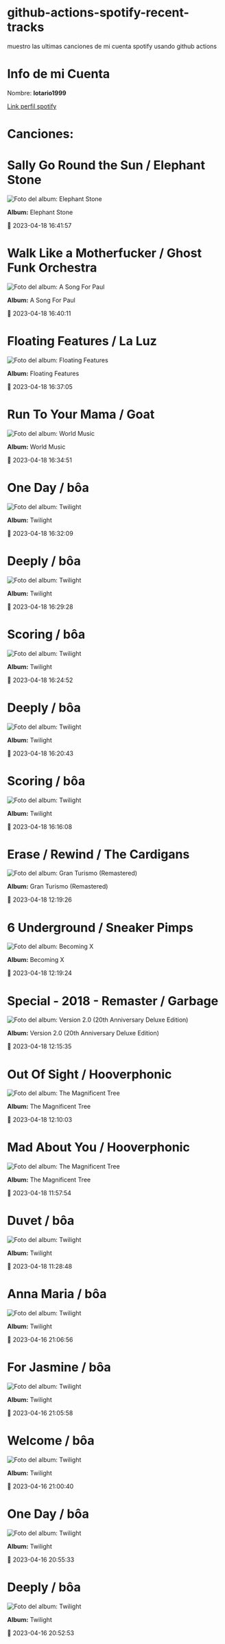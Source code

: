 

# github-actions-spotify-recent-tracks        

muestro las ultimas canciones de mi cuenta spotify usando github actions

# Info de mi Cuenta
Nombre: **lotario1999**

[Link perfil spotify](https://open.spotify.com/user/lotario1999)

# Canciones:



# **Sally Go Round the Sun** / Elephant Stone

![Foto del album: Elephant Stone](https://i.scdn.co/image/ab67616d00001e02dda8174e13d259a7b4f51169)

**Album:** Elephant Stone

📅 2023-04-18 16:41:57


# **Walk Like a Motherfucker** / Ghost Funk Orchestra

![Foto del album: A Song For Paul](https://i.scdn.co/image/ab67616d00001e0205ca63c4ea9702eb9dfa85a7)

**Album:** A Song For Paul

📅 2023-04-18 16:40:11


# **Floating Features** / La Luz

![Foto del album: Floating Features](https://i.scdn.co/image/ab67616d00001e026489389497ef6b54bec100e7)

**Album:** Floating Features

📅 2023-04-18 16:37:05


# **Run To Your Mama** / Goat

![Foto del album: World Music](https://i.scdn.co/image/ab67616d00001e02ebf02812d8fefef1841b768b)

**Album:** World Music

📅 2023-04-18 16:34:51


# **One Day** / bôa

![Foto del album: Twilight](https://i.scdn.co/image/ab67616d00001e029e030b804258dc2017ad859f)

**Album:** Twilight

📅 2023-04-18 16:32:09


# **Deeply** / bôa

![Foto del album: Twilight](https://i.scdn.co/image/ab67616d00001e029e030b804258dc2017ad859f)

**Album:** Twilight

📅 2023-04-18 16:29:28


# **Scoring** / bôa

![Foto del album: Twilight](https://i.scdn.co/image/ab67616d00001e029e030b804258dc2017ad859f)

**Album:** Twilight

📅 2023-04-18 16:24:52


# **Deeply** / bôa

![Foto del album: Twilight](https://i.scdn.co/image/ab67616d00001e029e030b804258dc2017ad859f)

**Album:** Twilight

📅 2023-04-18 16:20:43


# **Scoring** / bôa

![Foto del album: Twilight](https://i.scdn.co/image/ab67616d00001e029e030b804258dc2017ad859f)

**Album:** Twilight

📅 2023-04-18 16:16:08


# **Erase / Rewind** / The Cardigans

![Foto del album: Gran Turismo (Remastered)](https://i.scdn.co/image/ab67616d00001e025ef700b0fb079793f8b0d774)

**Album:** Gran Turismo (Remastered)

📅 2023-04-18 12:19:26


# **6 Underground** / Sneaker Pimps

![Foto del album: Becoming X](https://i.scdn.co/image/ab67616d00001e02d2a5c7041f92cf01309c77de)

**Album:** Becoming X

📅 2023-04-18 12:19:24


# **Special - 2018 - Remaster** / Garbage

![Foto del album: Version 2.0 (20th Anniversary Deluxe Edition)](https://i.scdn.co/image/ab67616d00001e02f14d41b4c7e37e090774a639)

**Album:** Version 2.0 (20th Anniversary Deluxe Edition)

📅 2023-04-18 12:15:35


# **Out Of Sight** / Hooverphonic

![Foto del album: The Magnificent Tree](https://i.scdn.co/image/ab67616d00001e02adc391e06a1ecdc2cb4d193f)

**Album:** The Magnificent Tree

📅 2023-04-18 12:10:03


# **Mad About You** / Hooverphonic

![Foto del album: The Magnificent Tree](https://i.scdn.co/image/ab67616d00001e02adc391e06a1ecdc2cb4d193f)

**Album:** The Magnificent Tree

📅 2023-04-18 11:57:54


# **Duvet** / bôa

![Foto del album: Twilight](https://i.scdn.co/image/ab67616d00001e029e030b804258dc2017ad859f)

**Album:** Twilight

📅 2023-04-18 11:28:48


# **Anna Maria** / bôa

![Foto del album: Twilight](https://i.scdn.co/image/ab67616d00001e029e030b804258dc2017ad859f)

**Album:** Twilight

📅 2023-04-16 21:06:56


# **For Jasmine** / bôa

![Foto del album: Twilight](https://i.scdn.co/image/ab67616d00001e029e030b804258dc2017ad859f)

**Album:** Twilight

📅 2023-04-16 21:05:58


# **Welcome** / bôa

![Foto del album: Twilight](https://i.scdn.co/image/ab67616d00001e029e030b804258dc2017ad859f)

**Album:** Twilight

📅 2023-04-16 21:00:40


# **One Day** / bôa

![Foto del album: Twilight](https://i.scdn.co/image/ab67616d00001e029e030b804258dc2017ad859f)

**Album:** Twilight

📅 2023-04-16 20:55:33


# **Deeply** / bôa

![Foto del album: Twilight](https://i.scdn.co/image/ab67616d00001e029e030b804258dc2017ad859f)

**Album:** Twilight

📅 2023-04-16 20:52:53
